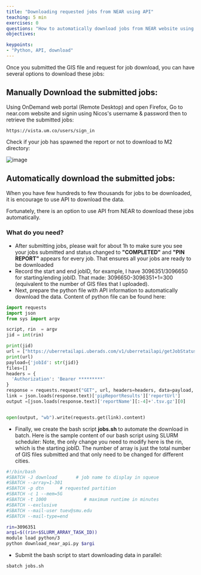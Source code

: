 ```yaml
---
title: "Downloading requested jobs from NEAR using API"
teaching: 5 min
exercises: 0
questions: "How to automatically download jobs from NEAR website using API?"
objectives:

keypoints:
- "Python, API, download"
---
```


Once you submitted the GIS file and request for job download, you can have several options to download these jobs:

## Manually Download the submitted jobs:

Using OnDemand web portal (Remote Desktop) and open Firefox, 
Go to near.com website and signin using Nicos's username & password then to retrieve the submitted jobs:

```
https://vista.um.co/users/sign_in
```

Check if your job has spawned the report or not to download to M2 directory:

![image](https://user-images.githubusercontent.com/43855029/196506189-515b42bd-127d-4f0a-a0d3-c32b886cd66d.png)

## Automatically download the submitted jobs:

When you have few hundreds to few thousands for jobs to be downloaded, it is encourage to use API to download the data.

Fortunately, there is an option to use API from NEAR to download these jobs automatically.

### What do you need?

- After submitting jobs, please wait for about 1h to make sure you see your jobs submitted and status changed to **"COMPLETED"** and **"PIN REPORT"** appears for every job. That ensures all your jobs are ready to be downloaded
- Record the start and end jobID, for example, I have 3096351/3096650 for starting/ending jobID. That made: 3096650-3096351+1=300 (equivalent to the number of GIS files that I uploaded).
- Next, prepare the python file with API information to automatically download the data. Content of python file can be found here:

```python
import requests
import json
from sys import argv

script, rin  = argv
jid = int(rin)

print(jid)
url = ["https://uberretailapi.uberads.com/v1/uberretailapi/getJobStatus?jobId="+str(jid)][0]
print(url)
payload={'jobId': str(jid)}
files=[]
headers = {
  'Authorization': 'Bearer *********'
}
response = requests.request("GET", url, headers=headers, data=payload, files=files)
link = json.loads(response.text)['pipReportResults']['reportUrl']
output =[json.loads(response.text)['reportName'][:-4]+'.tsv.gz'][0]


open(output, "wb").write(requests.get(link).content)
```

- Finally, we create the bash script **jobs.sh** to automate the download in batch. Here is the sample content of our bash script using SLURM scheduler:
Note, the only change you need to modify here is the rin, which is the starting jobID. The number of array is just the total number of GIS files submitted and that only need to be changed for different cities.

```bash
#!/bin/bash
#SBATCH -J download       # job name to display in squeue
#SBATCH --array=1-301
#SBATCH -p dtn      # requested partition
#SBATCH -c 1 --mem=5G
#SBATCH -t 1000              # maximum runtime in minutes
#SBATCH --exclusive
#SBATCH --mail-user tuev@smu.edu
#SBATCH --mail-type=end

rin=3096351
argi=$((rin+$SLURM_ARRAY_TASK_ID))
module load python/3
python download_near_api.py $argi
```

- Submit the bash script to start downloading data in parallel:

```bash
sbatch jobs.sh
```
